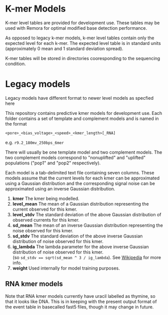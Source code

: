 # K-mer Models

K-mer level tables are provided for development use.
These tables may be used with Remora for optimal modified base detection performance.

As opposed to legacy k-mer models, k-mer level tables contain only the expected level for each k-mer.
The expected level table is in standard units (approximately 0 mean and 1 standard deviation spread).

K-mer tables will be stored in directories cooresponding to the sequencing condition.

# Legacy models

Legacy models have different format to newer level models as specfied here

This repository contains predictive kmer models for development use.
Each folder contains a set of template and complement models and is named in the format

`<pore>_<bias_voltage>_<speed>_<kmer_length>[_RNA]`

e.g. `r9.2_180mv_250bps_6mer`

There will usually be one template model and two complement models.
The two complement models correspond to "nonuplifted" and "uplifted" populations ("pop1" and "pop2" respectively).

Each model is a tab-delimited text file containing seven columns.
These models assume that the current levels for each kmer can be approximated using a Gaussian distribution and the corresponding signal noise can be approximated using an inverse Gaussian distribution.

1. **kmer** The kmer being modelled.
2. **level_mean** The mean of a Gaussian distribution representing the current observed for this kmer.
3. **level_stdv** The standard deviation of the above Gaussian distribution of observed currents for this kmer.
4. **sd_mean** The mean of an inverse Gaussian distribution representing the noise observed for this kmer.
5. **sd_stdv** The standard deviation of the above inverse Gaussian distribution of noise observed for this kmer.
6. **ig_lambda** The lambda parameter for the above inverse Gaussian distribution of noise observed for this kmer.  
   (so `sd_stdv == sqrt(sd_mean ^ 3 / ig_lambda`). See [Wikipedia](https://en.wikipedia.org/wiki/Inverse_Gaussian_distribution) for more info.
7. **weight** Used internally for model training purposes.

## RNA kmer models

Note that RNA kmer models currently have uracil labelled as thymine, so that it looks like DNA.
This is in keeping with the present output format of the event table in basecalled fast5 files, though it may change in future.
